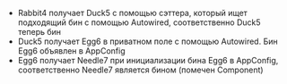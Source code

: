 * Rabbit4 получает Duck5 с помощью сэттера, который ищет подходящий бин с помощью Autowired, соответственно Duck5 теперь бин
* Duck5 получает Egg6 в приватном поле с помощью Autowired. Бин Egg6 объявлен в AppConfig
* Egg6 получает Needle7 при инициализации бина Egg6 в AppConfig, соответственно Needle7 является бином (помечен Component)
